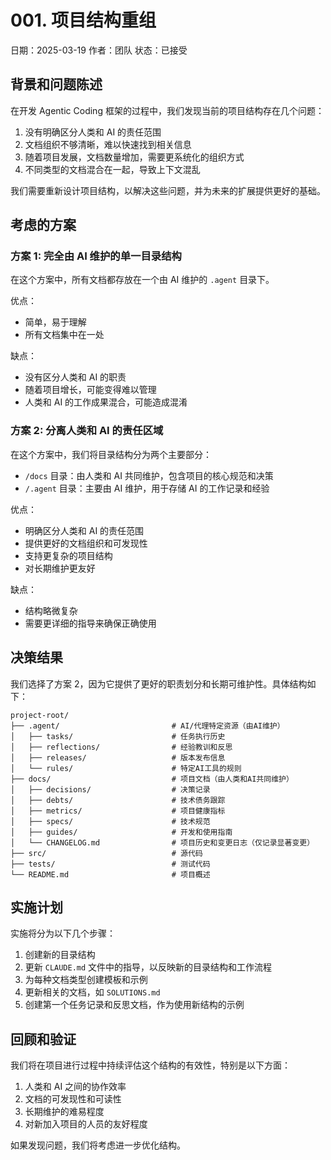 # 001. 项目结构重组

日期：2025-03-19
作者：团队
状态：已接受

## 背景和问题陈述

在开发 Agentic Coding 框架的过程中，我们发现当前的项目结构存在几个问题：

1. 没有明确区分人类和 AI 的责任范围
2. 文档组织不够清晰，难以快速找到相关信息
3. 随着项目发展，文档数量增加，需要更系统化的组织方式
4. 不同类型的文档混合在一起，导致上下文混乱

我们需要重新设计项目结构，以解决这些问题，并为未来的扩展提供更好的基础。

## 考虑的方案

### 方案 1: 完全由 AI 维护的单一目录结构

在这个方案中，所有文档都存放在一个由 AI 维护的 `.agent` 目录下。

优点：
- 简单，易于理解
- 所有文档集中在一处

缺点：
- 没有区分人类和 AI 的职责
- 随着项目增长，可能变得难以管理
- 人类和 AI 的工作成果混合，可能造成混淆

### 方案 2: 分离人类和 AI 的责任区域

在这个方案中，我们将目录结构分为两个主要部分：
- `/docs` 目录：由人类和 AI 共同维护，包含项目的核心规范和决策
- `/.agent` 目录：主要由 AI 维护，用于存储 AI 的工作记录和经验

优点：
- 明确区分人类和 AI 的责任范围
- 提供更好的文档组织和可发现性
- 支持更复杂的项目结构
- 对长期维护更友好

缺点：
- 结构略微复杂
- 需要更详细的指导来确保正确使用

## 决策结果

我们选择了方案 2，因为它提供了更好的职责划分和长期可维护性。具体结构如下：

```plaintext
project-root/
├── .agent/                         # AI/代理特定资源（由AI维护）
│   ├── tasks/                      # 任务执行历史
│   ├── reflections/                # 经验教训和反思
│   ├── releases/                   # 版本发布信息
│   └── rules/                      # 特定AI工具的规则
├── docs/                           # 项目文档（由人类和AI共同维护）
│   ├── decisions/                  # 决策记录
│   ├── debts/                      # 技术债务跟踪
│   ├── metrics/                    # 项目健康指标
│   ├── specs/                      # 技术规范
│   ├── guides/                     # 开发和使用指南
│   └── CHANGELOG.md                # 项目历史和变更日志（仅记录显著变更）
├── src/                            # 源代码
├── tests/                          # 测试代码
└── README.md                       # 项目概述
```

## 实施计划

实施将分为以下几个步骤：

1. 创建新的目录结构
2. 更新 `CLAUDE.md` 文件中的指导，以反映新的目录结构和工作流程
3. 为每种文档类型创建模板和示例
4. 更新相关的文档，如 `SOLUTIONS.md`
5. 创建第一个任务记录和反思文档，作为使用新结构的示例

## 回顾和验证

我们将在项目进行过程中持续评估这个结构的有效性，特别是以下方面：

1. 人类和 AI 之间的协作效率
2. 文档的可发现性和可读性
3. 长期维护的难易程度
4. 对新加入项目的人员的友好程度

如果发现问题，我们将考虑进一步优化结构。